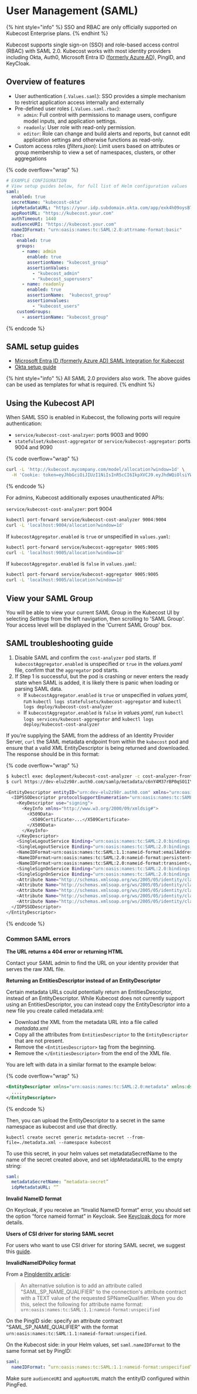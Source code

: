 # User Management (SAML)

{% hint style="info" %}
SSO and RBAC are only officially supported on Kubecost Enterprise plans.
{% endhint %}

Kubecost supports single sign-on (SSO) and role-based access control (RBAC) with SAML 2.0. Kubecost works with most identity providers including Okta, Auth0, Microsoft Entra ID ([formerly Azure AD](https://learn.microsoft.com/en-us/azure/active-directory/fundamentals/new-name)), PingID, and KeyCloak.

## Overview of features

* User authentication (`.Values.saml`): SSO provides a simple mechanism to restrict application access internally and externally
* Pre-defined user roles (`.Values.saml.rbac`):
  * `admin`: Full control with permissions to manage users, configure model inputs, and application settings.
  * `readonly`: User role with read-only permission.
  * `editor`: Role can change and build alerts and reports, but cannot edit application settings and otherwise functions as read-only.
* Custom access roles (_filters.json_): Limit users based on attributes or group membership to view a set of namespaces, clusters, or other aggregations

{% code overflow="wrap" %}
```yaml
# EXAMPLE CONFIGURATION
# View setup guides below, for full list of Helm configuration values
saml:
  enabled: true
  secretName: "kubecost-okta"
  idpMetadataURL: "https://your.idp.subdomain.okta.com/app/exk4h09oysB785123/sso/saml/metadata"
  appRootURL: "https://kubecost.your.com"
  authTimeout: 1440
  audienceURI: "https://kubecost.your.com"
  nameIDFormat: "urn:oasis:names:tc:SAML:2.0:attrname-format:basic"
  rbac:
    enabled: true
    groups:
      - name: admin
        enabled: true
        assertionName: "kubecost_group"
        assertionValues:
          - "kubecost_admin"
          - "kubecost_superusers"
      - name: readonly
        enabled: true
        assertionName:  "kubecost_group"
        assertionvalues:
          - "kubecost_users"
    customGroups:
      - assertionName: "kubecost_group"
```
{% endcode %}

## SAML setup guides

* [Microsoft Entra ID (formerly Azure AD) SAML Integration for Kubecost](microsoft-entra-id-saml-integration-for-kubecost.md)
* [Okta setup guide](okta-saml-integration.md)

{% hint style="info" %}
All SAML 2.0 providers also work. The above guides can be used as templates for what is required.
{% endhint %}

## Using the Kubecost API

When SAML SSO is enabled in Kubecost, the following ports will require authentication:
- `service/kubecost-cost-analzyer`: ports 9003 and 9090
- `statefulset/kubecost-aggregator` or `service/kubecost-aggregator`: ports 9004 and 9090

{% code overflow="wrap" %}
```sh
curl -L 'http://kubecost.mycompany.com/model/allocation?window=1d' \
  -H 'Cookie: token=eyJhbGciOiJIUzI1NiIsInR5cCI6IkpXVCJ9.eyJhdWQiOlsiYWRtaW4iLCJncm91cDprdWJlY29zdF9hZG1pbiIsImdyb3VwOmFkbWluQG15Y29tcGFueS5jb20iXSwiZXhwIjoxNjkwMzA2MjYwLjk0OTYyMX0.iLbUuMo0eYhNg0hzv_EEHLIX5Z0du4woPevX3wEnAh8'
```
{% endcode %}

For admins, Kubecost additionally exposes unauthenticated APIs:

`service/kubecost-cost-analyzer`: port 9004
```sh
kubectl port-forward service/kubecost-cost-analyzer 9004:9004
curl -L 'localhost:9004/allocation?window=1d'
```

If `kubecostAggregator.enabled` is `true` or unspecified in `values.yaml`:
```sh
kubectl port-forward service/kubecost-aggregator 9005:9005
curl -L 'localhost:9005/allocation?window=1d'
```

If `kubecostAggregator.enabled` is `false` in `values.yaml`:
```sh
kubectl port-forward service/kubecost-aggregator 9005:9005
curl -L 'localhost:9005/allocation?window=1d'
```

## View your SAML Group

You will be able to view your current SAML Group in the Kubecost UI by selecting _Settings_ from the left navigation, then scrolling to 'SAML Group'. Your access level will be displayed in the 'Current SAML Group' box.

## SAML troubleshooting guide

1. Disable SAML and confirm the `cost-analyzer` pod starts. If `kubecostAggregator.enabled` is unspecified or `true` in the _values.yaml_ file, confirm that the `aggregator` pod starts.
2.  If Step 1 is successful, but the pod is crashing or never enters the ready state when SAML is added, it is likely there is panic when loading or parsing SAML data.
    - If `kubecostAggregator.enabled` is `true` or unspecified in _values.yaml_, run `kubectl logs statefulsets/kubecost-aggregator` and `kubectl logs deploy/kubecost-cost-analyzer`
    - If `kubecostAggregator.enabled` is `false` in _values.yaml_, run `kubectl logs services/kubecost-aggregator` and `kubectl logs deploy/kubecost-cost-analyzer`

If you’re supplying the SAML from the address of an Identity Provider Server, `curl` the SAML metadata endpoint from within the `kubecost` pod and ensure that a valid XML EntityDescriptor is being returned and downloaded. The response should be in this format:

{% code overflow="wrap" %}
```bash
$ kubectl exec deployment/kubecost-cost-analyzer -c cost-analyzer-frontend -n kubecost -it -- /bin/sh
$ curl https://dev-elu2z98r.auth0.com/samlp/metadata/c6nY4M37rBP0qSO1IYIqBPPyIPxLS8v2

<EntityDescriptor entityID="urn:dev-elu2z98r.auth0.com" xmlns="urn:oasis:names:tc:SAML:2.0:metadata">
  <IDPSSODescriptor protocolSupportEnumeration="urn:oasis:names:tc:SAML:2.0:protocol">
    <KeyDescriptor use="signing">
      <KeyInfo xmlns="http://www.w3.org/2000/09/xmldsig#">
        <X509Data>
         <X509Certificate>...</X509Certificate>
        </X509Data>
      </KeyInfo>
    </KeyDescriptor>
    <SingleLogoutService Binding="urn:oasis:names:tc:SAML:2.0:bindings:HTTP-Redirect" Location="https://dev-elu2z98r.auth0.com/samlp/c6nY4M37rBP0qSO1IYIqBPPyIPxLS8v2/logout"/>
    <SingleLogoutService Binding="urn:oasis:names:tc:SAML:2.0:bindings:HTTP-POST" Location="https://dev-elu2z98r.auth0.com/samlp/c6nY4M37rBP0qSO1IYIqBPPyIPxLS8v2/logout"/>
    <NameIDFormat>urn:oasis:names:tc:SAML:1.1:nameid-format:emailAddress</NameIDFormat>
    <NameIDFormat>urn:oasis:names:tc:SAML:2.0:nameid-format:persistent</NameIDFormat>
    <NameIDFormat>urn:oasis:names:tc:SAML:2.0:nameid-format:transient</NameIDFormat>
    <SingleSignOnService Binding="urn:oasis:names:tc:SAML:2.0:bindings:HTTP-Redirect" Location="https://dev-elu2z98r.auth0.com/samlp/c6nY4M37rBP0qSO1IYIqBPPyIPxLS8v2"/>
    <SingleSignOnService Binding="urn:oasis:names:tc:SAML:2.0:bindings:HTTP-POST" Location="https://dev-elu2z98r.auth0.com/samlp/c6nY4M37rBP0qSO1IYIqBPPyIPxLS8v2"/>
    <Attribute Name="http://schemas.xmlsoap.org/ws/2005/05/identity/claims/emailaddress" NameFormat="urn:oasis:names:tc:SAML:2.0:attrname-format:uri" FriendlyName="E-Mail Address" xmlns="urn:oasis:names:tc:SAML:2.0:assertion"/>
    <Attribute Name="http://schemas.xmlsoap.org/ws/2005/05/identity/claims/givenname" NameFormat="urn:oasis:names:tc:SAML:2.0:attrname-format:uri" FriendlyName="Given Name" xmlns="urn:oasis:names:tc:SAML:2.0:assertion"/>
    <Attribute Name="http://schemas.xmlsoap.org/ws/2005/05/identity/claims/name" NameFormat="urn:oasis:names:tc:SAML:2.0:attrname-format:uri" FriendlyName="Name" xmlns="urn:oasis:names:tc:SAML:2.0:assertion"/>
    <Attribute Name="http://schemas.xmlsoap.org/ws/2005/05/identity/claims/surname" NameFormat="urn:oasis:names:tc:SAML:2.0:attrname-format:uri" FriendlyName="Surname" xmlns="urn:oasis:names:tc:SAML:2.0:assertion"/>
    <Attribute Name="http://schemas.xmlsoap.org/ws/2005/05/identity/claims/nameidentifier" NameFormat="urn:oasis:names:tc:SAML:2.0:attrname-format:uri" FriendlyName="Name ID" xmlns="urn:oasis:names:tc:SAML:2.0:assertion"/>
  </IDPSSODescriptor>
</EntityDescriptor>
```
{% endcode %}

### Common SAML errors

**The URL returns a 404 error or returning HTML**

Contact your SAML admin to find the URL on your identity provider that serves the raw XML file.

**Returning an EntitiesDescriptor instead of an EntityDescriptor**

Certain metadata URLs could potentially return an EntitiesDescriptor, instead of an EntityDescriptor. While Kubecost does not currently support using an EntitiesDescriptor, you can instead copy the EntityDescriptor into a new file you create called metadata.xml:

* Download the XML from the metadata URL into a file called _metadata.xml_
* Copy all the attributes from `EntitiesDescriptor` to the `EntityDescriptor` that are not present.
* Remove the `<EntitiesDescriptor>` tag from the beginning.
* Remove the `</EntitiesDescriptor>` from the end of the XML file.

You are left with data in a similar format to the example below:

{% code overflow="wrap" %}
```xml
<EntityDescriptor xmlns="urn:oasis:names:tc:SAML:2.0:metadata" xmlns:dsig="http://www.w3.org/2000/09/xmldsig#" entityID="kubecost-entity-id">
  .... 
</EntityDescriptor>
```
{% endcode %}

Then, you can upload the EntityDescriptor to a secret in the same namespace as kubecost and use that directly.

`kubectl create secret generic metadata-secret --from-file=./metadata.xml --namespace kubecost`

To use this secret, in your helm values set metadataSecretName to the name of the secret created above, and set idpMetadataURL to the empty string:

```yaml
saml:
  metadataSecretName: “metadata-secret”
  idpMetadataURL: “”
```

**Invalid NameID format**

On Keycloak, if you receive an “Invalid NameID format” error, you should set the option “force nameid format” in Keycloak. See [Keycloak docs](https://www.keycloak.org/documentation) for more details.

**Users of CSI driver for storing SAML secret**

For users who want to use CSI driver for storing SAML secret, we suggest this [guide](https://secrets-store-csi-driver.sigs.k8s.io/topics/sync-as-kubernetes-secret.html).

**InvalidNameIDPolicy format**

From a [PingIdentity article](https://support.pingidentity.com/s/article/Cannot-provide-requested-name-identifier-qualified-with-SampleNameNEW):

> An alternative solution is to add an attribute called "SAML\_SP\_NAME\_QUALIFIER" to the connection's attribute contract with a TEXT value of the requested SPNameQualifier. When you do this, select the following for attribute name format: `urn:oasis:names:tc:SAML:1.1:nameid-format:unspecified`

On the PingID side: specify an attribute contract “SAML\_SP\_NAME\_QUALIFIER” with the format `urn:oasis:names:tc:SAML:1.1:nameid-format:unspecified`.

On the Kubecost side: in your Helm values, set `saml.nameIDFormat` to the same format set by PingID:

```yaml
saml:
  nameIDFormat: “urn:oasis:names:tc:SAML:1.1:nameid-format:unspecified”
```

Make sure `audienceURI` and `appRootURL` match the entityID configured within PingFed.
